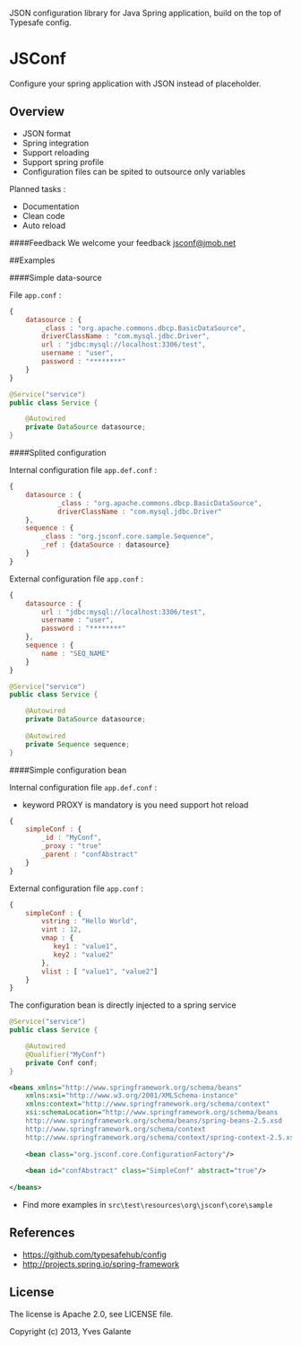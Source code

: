 JSON configuration library for Java Spring application, build on the top of Typesafe config.

JSConf
======

Configure your spring application with JSON instead of placeholder.


## Overview

- JSON format
- Spring integration 
- Support reloading
- Support spring profile
- Configuration files can be spited to outsource only variables

Planned tasks :
- Documentation
- Clean code
- Auto reload

####Feedback 
We welcome your feedback jsconf@jmob.net

##Examples

####Simple data-source 

File `app.conf` :

```javascript
{
	datasource : {
	    _class : "org.apache.commons.dbcp.BasicDataSource",
	    driverClassName : "com.mysql.jdbc.Driver",
	    url : "jdbc:mysql://localhost:3306/test",
	    username : "user",
	    password : "********"
	}
}
```

```java  
@Service("service")
public class Service {

	@Autowired
    private DataSource datasource;
}
```

####Splited configuration

Internal configuration file `app.def.conf`  :

```javascript
{
	datasource : {
	        _class : "org.apache.commons.dbcp.BasicDataSource",
	        driverClassName : "com.mysql.jdbc.Driver"
	},     
	sequence : {
        _class : "org.jsconf.core.sample.Sequence",
        _ref : {dataSource : datasource}
    }
}
```

External configuration file `app.conf` :

```javascript
{
	datasource : {
	    url : "jdbc:mysql://localhost:3306/test",
	    username : "user",
	    password : "********"
	}, 
	sequence : {
 		name : "SEQ_NAME"
	}
}
```

```java  
@Service("service")
public class Service {

	@Autowired
    private DataSource datasource;
    
	@Autowired
    private Sequence sequence;
}
```

####Simple configuration bean

Internal configuration file `app.def.conf`  :

- keyword PROXY is mandatory is you need support hot reload

```javascript
{
	simpleConf : {
	    _id : "MyConf",
	    _proxy : "true"
	    _parent : "confAbstract"
    }
}
```


External configuration file `app.conf` :

```javascript
{
	simpleConf : {
	    vstring : "Hello World",
	    vint : 12,
	    vmap : {
	       key1 : "value1",
	       key2 : "value2"
	    },
	    vlist : [ "value1", "value2"]
	}
}
```

The configuration bean is directly injected to a spring service

```java  
@Service("service")
public class Service {

	@Autowired
	@Qualifier("MyConf")
    private Conf conf;
}
```

```xml  
<beans xmlns="http://www.springframework.org/schema/beans"
	xmlns:xsi="http://www.w3.org/2001/XMLSchema-instance" 
	xmlns:context="http://www.springframework.org/schema/context"
	xsi:schemaLocation="http://www.springframework.org/schema/beans
	http://www.springframework.org/schema/beans/spring-beans-2.5.xsd
	http://www.springframework.org/schema/context
	http://www.springframework.org/schema/context/spring-context-2.5.xsd">
	
	<bean class="org.jsconf.core.ConfigurationFactory"/>
	
	<bean id="confAbstract" class="SimpleConf" abstract="true"/>
	
</beans>
```

- Find more examples in `src\test\resources\org\jsconf\core\sample`

## References

- https://github.com/typesafehub/config
- http://projects.spring.io/spring-framework

## License

The license is Apache 2.0, see LICENSE file.

Copyright (c) 2013, Yves Galante
